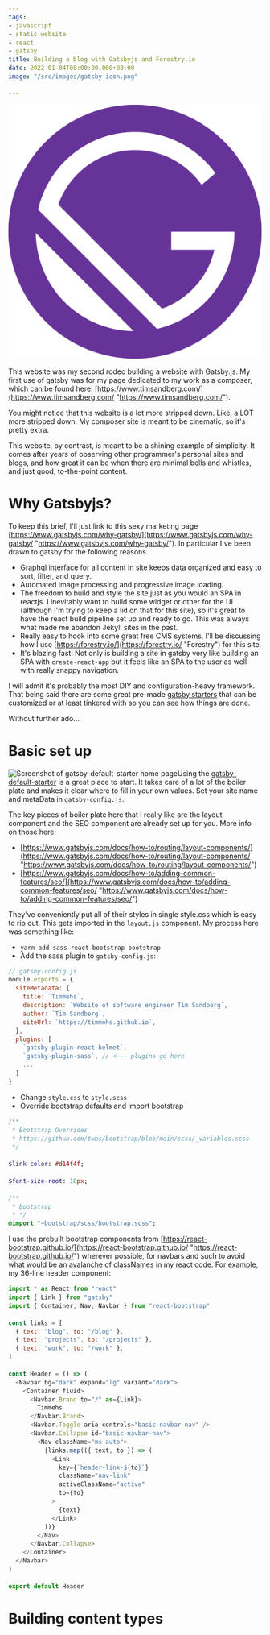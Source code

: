 ```yaml
---
tags:
- javascript
- static website
- react
- gatsby
title: Building a blog with Gatsbyjs and Forestry.io
date: 2022-01-04T08:00:00.000+00:00
image: "/src/images/gatsby-icon.png"

---
```

![Gatsby Logo](/src/images/gatsby-icon.png)

This website was my second rodeo building a website with Gatsby.js. My first use of gatsby was for my page dedicated to my work as a composer, which can be found here: [https://www.timsandberg.com/](https://www.timsandberg.com/ "https://www.timsandberg.com/").

You might notice that this website is a lot more stripped down. Like, a LOT more stripped down. My composer site is meant to be cinematic, so it's pretty extra.

This website, by contrast, is meant to be a shining example of simplicity. It comes after years of observing other programmer's personal sites and blogs, and how great it can be when there are minimal bells and whistles, and just good, to-the-point content.

# Why Gatsbyjs?

To keep this brief, I'll just link to this sexy marketing page [https://www.gatsbyjs.com/why-gatsby/](https://www.gatsbyjs.com/why-gatsby/ "https://www.gatsbyjs.com/why-gatsby/"). In particular I've been drawn to gatsby for the following reasons

* Graphql interface for all content in site keeps data organized and easy to sort, filter, and query.
* Automated image processing and progressive image loading.
* The freedom to build and style the site just as you would an SPA in reactjs. I inevitably want to build some widget or other for the UI (although I'm trying to keep a lid on that for this site), so it's great to have the react build pipeline set up and ready to go. This was always what made me abandon Jekyll sites in the past.
* Really easy to hook into some great free CMS systems, I'll be discussing how I use [https://forestry.io/](https://forestry.io/ "Forestry") for this site.
* It's blazing fast! Not only is building a site in gatsby very like building an SPA with `create-react-app` but it feels like an SPA to the user as well with really snappy navigation.

I will admit it's probably the most DIY and configuration-heavy framework. That being said there are some great pre-made [gatsby starters](https://www.gatsbyjs.com/starters/ "Gatsby Starters") that can be customized or at least tinkered with so you can see how things are done.

Without further ado...

# Basic set up

![Screenshot of gatsby-default-starter home page](https://www.gatsbyjs.com/static/3833f4ebd008c83959677433b5672679/5803e/d1c71f638d7d35fc92aadba5fa13990c.webp "Gatsby default starter screenshot")Using the [gatsby-default-starter](https://www.gatsbyjs.com/starters/gatsbyjs/gatsby-starter-default "Gatsby default starter") is a great place to start. It takes care of a lot of the boiler plate and makes it clear where to fill in your own values. Set your site name and metaData in `gatsby-config.js`.

The key pieces of boiler plate here that I really like are the layout component and the SEO component are already set up for you. More info on those here:

* [https://www.gatsbyjs.com/docs/how-to/routing/layout-components/](https://www.gatsbyjs.com/docs/how-to/routing/layout-components/ "https://www.gatsbyjs.com/docs/how-to/routing/layout-components/")
* [https://www.gatsbyjs.com/docs/how-to/adding-common-features/seo/](https://www.gatsbyjs.com/docs/how-to/adding-common-features/seo/ "https://www.gatsbyjs.com/docs/how-to/adding-common-features/seo/")

They've conveniently put all of their styles in single style.css which is easy to rip out. This gets imported in the `layout.js` component. My process here was something like:

* `yarn add sass react-bootstrap bootstrap`
* Add the sass plugin to `gatsby-config.js`:

```javascript
// gatsby-config.js
module.exports = {
  siteMetadata: {
    title: `Timmehs`,
    description: `Website of software engineer Tim Sandberg`,
    author: `Tim Sandberg`,
    siteUrl: `https://timmehs.github.io`,
  },
  plugins: [
    `gatsby-plugin-react-helmet`,
    `gatsby-plugin-sass`, // <--- plugins go here
    ...
  ]
}
```

* Change `style.css` to `style.scss`
* Override bootstrap defaults and import bootstrap

```sass
/** 
 * Bootstrap Overrides
 * https://github.com/twbs/bootstrap/blob/main/scss/_variables.scss
 */

$link-color: #d14f4f;

$font-size-root: 18px;

/**
 * Bootstrap
 * */
@import "~bootstrap/scss/bootstrap.scss";
```

I use the prebuilt bootstrap components from [https://react-bootstrap.github.io/](https://react-bootstrap.github.io/ "https://react-bootstrap.github.io/") wherever possible, for navbars and such to avoid what would be an avalanche of classNames in my react code. For example, my 36-line header component:
```javascript
import * as React from "react"
import { Link } from "gatsby"
import { Container, Nav, Navbar } from "react-bootstrap"

const links = [
  { text: "blog", to: "/blog" },
  { text: "projects", to: "/projects" },
  { text: "work", to: "/work" },
]

const Header = () => (
  <Navbar bg="dark" expand="lg" variant="dark">
    <Container fluid>
      <Navbar.Brand to="/" as={Link}>
        Timmehs
      </Navbar.Brand>
      <Navbar.Toggle aria-controls="basic-navbar-nav" />
      <Navbar.Collapse id="basic-navbar-nav">
        <Nav className="ms-auto">
          {links.map(({ text, to }) => (
            <Link
              key={`header-link-${to}`}
              className="nav-link"
              activeClassName="active"
              to={to}
            >
              {text}
            </Link>
          ))}
        </Nav>
      </Navbar.Collapse>
    </Container>
  </Navbar>
)

export default Header
```
# Building content types